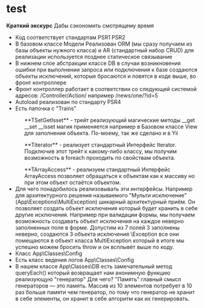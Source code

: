 # test
**Краткий экскурс**
Дабы сэкономить смотрящему время
<ul>
  <li> Код соответствует стандартам PSR1 PSR2 </li>
  <li> В базовом классе Модели Реализован ORM (мы сразу получаем из базы объекты нужного класса) и AR (стандартный набор CRUD) для реализации используется позднее статическое связывание </li>
  <li> В нижнем слое абстракции классе DB в случаи возникновения ошибки при выполнении запроса или подключения к базе создаются объекты исключений, которые бросаются и ловятся в коде выше, во фронт контроллере </li>

  <li> Фронт контроллер работает в соответствии со следующей системой адресов: /Controller/Action/ например /news/one/?id=5 </li>
  <li> Autoload реализован по стандарту PSR4 </li>

  <li> Есть папочка с "Trains"</li>
        <ol> **TSetGetIsset** - трейт реализующий магические методы __get __set __isset магия применяется например в Базовом классе View для заполнения объекта. По-моему, так же сделано и в Yii </ol>
        <ol> **Titerator** - реализует стандартный Интерфейс Iterator. Подключив этот трейт к какому-либо классу, мы получим возможность в foreach проходить по свойствам объекта. </ol>
        <ol> **TArrayAccess** - реализуем стандартный Интерфейс ArrayAccess позволяет обращаться к объектам как к массиву но при этом объект остаётся объектом. </ol>
  
  <li> Для чего понадобилось реализовывать эти интерфейсы. Например для архитектурного решения называемого "Мульти исключение" (App\Exceptions\MultiException) шикарный архитектурный приём. 
  Он позволяет создать объект исключения который будет хранить в себе другие исключения. Например при валидации формы, 
  мы получаем возможность создавать объект исключения на каждое неверно заполненных поле в форме. Допустим из 7 полей 3 заполнены неверно, создаются 3 объекта исключения \Exception 
  все они помещаются в объект класса MultiException который в итоге мы успешно можем бросить throw и он всплывёт выше по коду.</li>
        
  <li> Класс App\Classes\Config</li>
  <li> Есть класс ведения логов App\Classes\Config</li>

  <li> В нашем классе App\Classes\DB есть замечательный метод queryEach() который возвращает нам анонимную функцию реализующую "генератор"
  Для чего? "Память" главный смысл генераторов — это память. Массив из 10 элементов потребует в 10 раз больше памяти чем генератор, по тому что генератор не хранит в себе элементы, он хранит в себе алгоритм как их генерировать.</li>
</ul>
